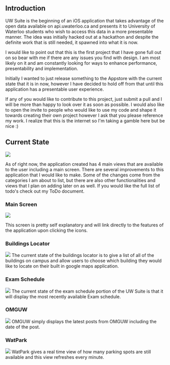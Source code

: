 Introduction
------------
UW Suite is the beginning of an iOS application that takes advantage of the open data available on api.uwaterloo.ca and presents it to University of Waterloo students who wish to access this data in a more presentable manner. The idea was initially hacked out at a hackathon and despite the definite work that is still needed, it spawned into what it is now. 

I would like to point out that this is the first project that I have gone full out on so bear with me if there are any issues you find with design. I am most likely on it and am constantly looking for ways to enhance performance, presentability and implementation.

Initially I wanted to just release something to the Appstore with the current state that it is in now, however I have decided to hold off from that until this application has a presentable user experience.

If any of you would like to contribute to this project, just submit a pull and I will be more than happy to look over it as soon as possible. I would also like to open the invite to people who would like to use my code and shape it towards creating their own project however I ask that you please reference my work. I realize that this is the internet so I'm taking a gamble here but be nice :)

Current State
------------
[![](http://i.imgur.com/o5FH2.jpg)](http://i.imgur.com/6hKDL.jpg)

As of right now, the application created has 4 main views that are available to the user including a main screen. There are several improvements to this application that I would like to make. Some of the changes come from the categories I am about to list, but there are also other functionalities and views that I plan on adding later on as well. If you would like the full list of todo's check out my ToDo document.

### Main Screen ###
[![](http://i.imgur.com/xL6zc.jpg)](http://i.imgur.com/F0bWo.jpg)

This screen is pretty self explanatory and will link directly to the features of the application upon clicking the icons.

### Buildings Locator ###
[![](http://i.imgur.com/VKu7l.jpg)](http://i.imgur.com/rgwCZ.jpg)
The current state of the buildings locator is to give a list of all of the buildings on campus and allow users to choose which building they would like to locate on their built in google maps application.

### Exam Schedule ###
[![](http://i.imgur.com/ja2km.jpg)](http://i.imgur.com/VtqfM.jpg)
The current state of the exam schedule portion of the UW Suite is that it will display the most recently available Exam schedule. 

### OMGUW ###
[![](http://i.imgur.com/uiXRl.jpg)](http://i.imgur.com/E9ZoC.jpg)
OMGUW simply displays the latest posts from OMGUW including the date of the post.

### WatPark ###
[![](http://i.imgur.com/qyJrq.jpg)](http://i.imgur.com/UTPT2.jpg)
WatPark gives a real time view of how many parking spots are still available and this view refreshes every minute.
